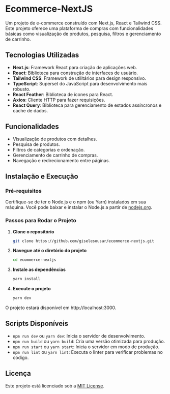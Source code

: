 # Ecommerce-NextJS

Um projeto de e-commerce construído com Next.js, React e Tailwind CSS. Este projeto oferece uma plataforma de compras com funcionalidades básicas como visualização de produtos, pesquisa, filtros e gerenciamento de carrinho.

## Tecnologias Utilizadas

- **Next.js**: Framework React para criação de aplicações web.
- **React**: Biblioteca para construção de interfaces de usuário.
- **Tailwind CSS**: Framework de utilitários para design responsivo.
- **TypeScript**: Superset do JavaScript para desenvolvimento mais robusto.
- **React Feather**: Biblioteca de ícones para React.
- **Axios**: Cliente HTTP para fazer requisições.
- **React Query**: Biblioteca para gerenciamento de estados assíncronos e cache de dados.


## Funcionalidades

- Visualização de produtos com detalhes.
- Pesquisa de produtos.
- Filtros de categorias e ordenação.
- Gerenciamento de carrinho de compras.
- Navegação e redirecionamento entre páginas.

## Instalação e Execução

### Pré-requisitos

Certifique-se de ter o Node.js e o npm (ou Yarn) instalados em sua máquina. Você pode baixar e instalar o Node.js a partir de [nodejs.org](https://nodejs.org/).

### Passos para Rodar o Projeto

1. **Clone o repositório**

   ```bash
   git clone https://github.com/giselesousar/ecommerce-nextjs.git

2. **Navegue até o diretório do projeto**

   ```bash
   cd ecommerce-nextjs
3. **Instale as dependências**

   ```bash
   yarn install
4. **Execute o projeto**
   ```bash
   yarn dev

O projeto estará disponível em http://localhost:3000.

## Scripts Disponíveis

- `npm run dev` ou `yarn dev`: Inicia o servidor de desenvolvimento.
- `npm run build` ou `yarn build`: Cria uma versão otimizada para produção.
- `npm run start` ou `yarn start`: Inicia o servidor em modo de produção.
- `npm run lint` ou `yarn lint`: Executa o linter para verificar problemas no código.

## Licença

Este projeto está licenciado sob a [MIT License](LICENSE).

